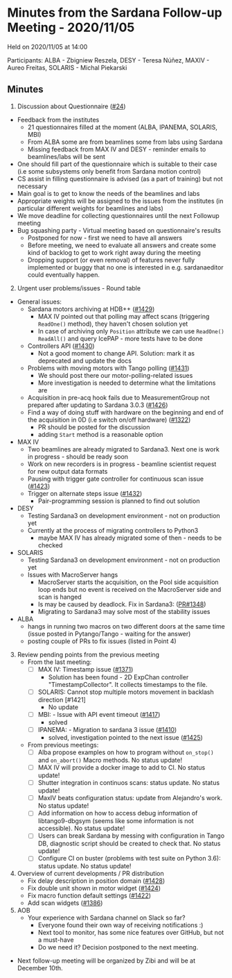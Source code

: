 # Minutes from the Sardana Follow-up Meeting - 2020/11/05

Held on 2020/11/05 at 14:00

Participants: ALBA - Zbigniew Reszela, DESY - Teresa Núñez, MAXIV - Aureo Freitas, SOLARIS - Michal Piekarski 

## Minutes

1. Discussion about Questionnaire ([#24](https://github.com/sardana-org/sardana-followup/issues/24))
  - Feedback from the institutes
      - 21 questionnaires filled at the moment (ALBA, IPANEMA, SOLARIS, MBI)
      - From ALBA some are from beamlines some from labs using Sardana
      - Missing feedback from MAX IV and DESY - reminder emails to beamlines/labs will be sent
  - One should fill part of the questionnaire which is suitable to their case (i.e some subsystems only benefit from Sardana motion control)
  - CS assist in filling questionnaire is advised (as a part of training) but not necessary
  - Main goal is to get to know the needs of the beamlines and labs
  - Appropriate weights will be assigned to the issues from the institutes (in particular different weights for beamlines and labs)
  - We move deadline for collecting questionnaires until the next Followup meeting
  - Bug squashing party - Virtual meeting based on questionnaire's results
    - Postponed for now - first we need to have all answers
    - Before meeting, we need to evaluate all answers and create some kind of backlog to get to work right away during the meeting
    - Dropping support (or even removal) of features never fully implemented or buggy that no one is interested in e.g. sardanaeditor could eventually happen.
2. Urgent user problems/issues - Round table
  - General issues:
      - Sardana motors archiving at HDB++ ([#1429](https://github.com/sardana-org/sardana/issues/1429))
        - MAX IV pointed out that polling may affect scans (triggering `ReadOne()` method), they haven't chosen solution yet
        - In case of archiving only `Position` attribute we can use `ReadOne()` `ReadAll()` and query IcePAP - more tests have to be done
      - Controllers API ([#1430](https://github.com/sardana-org/sardana/issues/1430))
        - Not a good moment to change API. Solution: mark it as deprecated and update the docs
      - Problems with moving motors with Tango polling ([#1431](https://github.com/sardana-org/sardana/issues/1431))
        - We should post there our motor-polling-related issues 
        - More investigation is needed to determine what the limitations are
      - Acquisition in pre-acq hook fails due to MeasurementGroup not prepared after updating to Sardana 3.0.3 ([#1426](https://github.com/sardana-org/sardana/issues/1426))
      - Find a way of doing stuff with hardware on the beginning and end of the acquisition in 0D (i.e switch on/off hardware) ([#1322](https://github.com/sardana-org/sardana/issues/1322))
        - PR should be posted for the discussion
        - adding `Start` method is a reasonable option
  - MAX IV
    - Two beamlines are already migrated to Sardana3. Next one is work in progress - should be ready soon
    - Work on new recorders is in progress - beamline scientist request for new output data formats
    - Pausing with trigger gate controller for continuous scan issue ([#1423](https://github.com/sardana-org/sardana/issues/1423))
    - Trigger on alternate steps issue ([#1432](https://github.com/sardana-org/sardana/issues/1432))
        - Pair-programming session is planned to find out solution
  - DESY
    - Testing Sardana3 on development environment - not on production yet
    - Currently at the process of migrating controllers to Python3
        - maybe MAX IV has already migrated some of then - needs to be checked
  - SOLARIS
    - Testing Sardana3 on development environment - not on production yet
    - Issues with MacroServer hangs 
        - MacroServer starts the acquisition, on the Pool side acquisition loop ends but no event is received on the MacroServer side
        and scan is hanged
        - Is may be caused by deadlock. Fix in Sardana3: ([PR#1348](https://github.com/sardana-org/sardana/pull/1348))
        - Migrating to Sardana3 may solve most of the stability issues
  - ALBA
    - hangs in running two macros on two different doors at the same time (issue posted in Pytango/Tango - waiting for the answer)
    - posting couple of PRs to fix issues (listed in Point 4)
3. Review pending points from the previous meeting
    - From the last meeting:
        - [ ] MAX IV: Timestamp issue ([#1371](https://github.com/sardana-org/sardana/issues/1371))
            - Solution has been found - 2D ExpChan controller "TimestampCollector". It collects timestamps to the file.
        - [ ] SOLARIS: Cannot stop multiple motors movement in backlash direction [#1421]
            - No update
        - [ ] MBI: - Issue with API event timeout ([#1417](https://github.com/sardana-org/sardana/issues/1417))
            - solved
        - [ ] IPANEMA: - Migration to sardana 3 issue ([#1410](https://github.com/sardana-org/sardana/issues/1410))
            - solved, investigation pointed to the next issue ([#1425](https://github.com/sardana-org/sardana/issues/1425))
    - From previous meetings:
        - [ ] Alba propose examples on how to program without `on_stop()` and `on_abort()` Macro methods. No status update!
        - [ ] MAX IV will provide a docker image to add to CI. No status update!
        - [ ] Shutter integration in continuos scans: status update. No status update!
        - [ ] MaxIV beats configuration status: update from  Alejandro's work. No status update!
        - [ ] Add information on how to access debug information of libtango9-dbgsym (seems like some information is not accessible). No status update!
        - [ ] Users can break Sardana by messing with configuration in Tango DB, diagnostic script should be created to check that. No status update!
        - [ ] Configure CI on buster (problems with test suite on Python 3.6): status update. No status update!
4. Overview of current developments / PR distribution
    - Fix delay description in position domain ([#1428](https://github.com/sardana-org/sardana/pull/1428))
    - Fix double unit shown in motor widget ([#1424](https://github.com/sardana-org/sardana/pull/1424))
    - Fix macro function default settings ([#1422](https://github.com/sardana-org/sardana/pull/1422))
    - Add scan widgets ([#1386](https://github.com/sardana-org/sardana/pull/1386))
5. AOB
    - Your experience with Sardana channel on Slack so far? 
        - Everyone found their own way of receiving notifications :)
        - Next tool to monitor, has some nice features over GitHub, but not a must-have
        - Do we need it? Decision postponed to the next meeting.

* Next follow-up meeting will be organized by Zibi and will be at December 10th.
